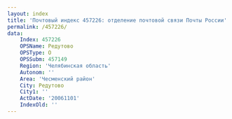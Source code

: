 ```yaml
---
layout: index
title: 'Почтовый индекс 457226: отделение почтовой связи Почты России'
permalink: /457226/
data:
    Index: 457226
    OPSName: Редутово
    OPSType: О
    OPSSubm: 457149
    Region: 'Челябинская область'
    Autonom: ''
    Area: 'Чесменский район'
    City: Редутово
    City1: ''
    ActDate: '20061101'
    IndexOld: ''
---
```

